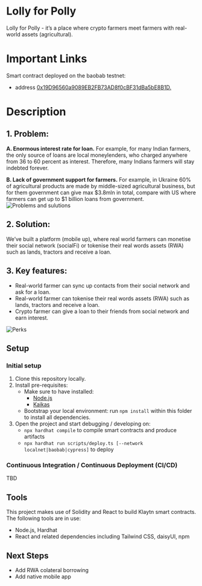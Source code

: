 # Lolly for Polly

Lolly for Polly - it’s a place where crypto farmers meet farmers with real-world assets (agricultural).

# Important Links

Smart contract deployed on the baobab testnet:
 - address [0x19D96560a9089EB2FB73AD8f0cBF31dBa5bE8B1D.](https://baobab.scope.klaytn.com/account/0x19D96560a9089EB2FB73AD8f0cBF31dBa5bE8B1D)

# Description
## 1. Problem:

**A. Enormous interest rate for loan.** For example, for many Indian farmers, the only source of loans are local moneylenders, who charged anywhere from 36 to 60 percent as interest. Therefore, many Indians farmers will stay indebted forever. 

**B. Lack of government support for farmers.** For example, in Ukraine 60% of agricultural products are made by middle-sized agricultural business, but for them government can give max \$3.8mln in total, compare with US where farmers can get up to \$1 billion loans from government.
![Problems and sulutions](https://cdn.dorahacks.io/static/files/18c1d20538554a18c5907174038bc927.png)


## 2. Solution:

We’ve built a platform (mobile up), where real world farmers can monetise their social network (socialFi) or tokenise their real words assets (RWA) such as lands, tractors and receive a loan.

## 3. Key features:

- Real-world farmer can sync up contacts from their social network and ask for a loan.
- Real-world farmer can tokenise their real words assets (RWA) such as lands, tractors and receive a loan.
- Crypto farmer can give a loan to their friends from social network and earn interest.

![Perks](https://cdn.dorahacks.io/static/files/18c1d25536c2e4b60495ed8427eab14e.png)


## Setup

### Initial setup

1. Clone this repository locally.
2. Install pre-requisites:
   - Make sure to have installed:
     - [Node.js](https://nodejs.org/en/download)
     - [Kaikas](https://docs.klaytn.foundation/content/dapp/developer-tools/getting-started/kaikas)
   - Bootstrap your local environment: run `npm install` within this folder to install all dependencies.
3. Open the project and start debugging / developing on:
   - `npx hardhat compile` to compile smart contracts and produce artifacts
   - `npx hardhat run scripts/deploy.ts [--network localnet|baobab|cypress]` to deploy

### Continuous Integration / Continuous Deployment (CI/CD)

TBD

## Tools

This project makes use of Solidity and React to build Klaytn smart contracts. The following tools are in use:

- Node.js, Hardhat
- React and related dependencies including Tailwind CSS, daisyUI, npm

## Next Steps

- Add RWA colateral borrowing
- Add native mobile app
